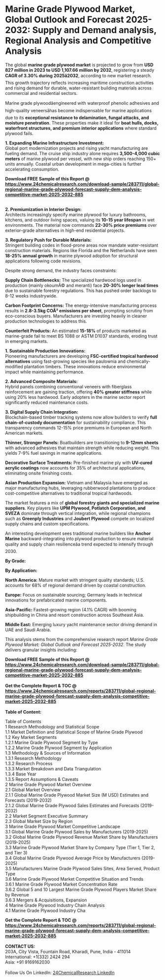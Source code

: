 <h1>Marine Grade Plywood Market, Global Outlook and Forecast 2025-2032: Supply and Demand analysis, Regional Analysis and Competitive Analysis</h1><p>The global <strong>marine grade plywood market</strong> is projected to grow from <strong>USD 827 million in 2023 to USD 1,107.66 million by 2032</strong>, registering a steady <strong>CAGR of 3.30% during 2025â2032</strong>, according to new market research. This growth trajectory reflects increasing maritime construction activities and rising demand for durable, water-resistant building materials across commercial and residential sectors.</p><p>Marine grade plywoodâengineered with waterproof phenolic adhesives and high-quality veneersâhas become indispensable for marine applications due to its <strong>exceptional resistance to delamination, fungal attacks, and moisture penetration</strong>. These properties make it ideal for <strong>boat hulls, docks, waterfront structures, and premium interior applications</strong> where standard plywood fails.</p><p><strong>1. Expanding Marine Infrastructure Investment:</strong><br>
Global port modernization projects and rising yacht manufacturing are fueling demand. The cruise ship industry alone requires <strong>3,500-4,000 cubic meters</strong> of marine plywood per vessel, with new ship orders reaching 150+ units annually. Coastal urban development in mega-cities is further accelerating consumption.</p><div><b>Download FREE Sample of this Report @ 
            <a href="https://www.24chemicalresearch.com/download-sample/283711/global-regional-marine-grade-plywood-forecast-supply-dem-analysis-competitive-market-2025-2032-885">
            https://www.24chemicalresearch.com/download-sample/283711/global-regional-marine-grade-plywood-forecast-supply-dem-analysis-competitive-market-2025-2032-885</a></b></div><br><p><strong>2. Premiumization in Interior Design:</strong><br>
Architects increasingly specify marine plywood for luxury bathrooms, kitchens, and outdoor living spaces, valuing its <strong>10-15 year lifespan</strong> in wet environments. The material now commands <strong>22-30% price premiums</strong> over exterior-grade alternatives in high-end residential projects.</p><p><strong>3. Regulatory Push for Durable Materials:</strong><br>
Stringent building codes in flood-prone areas now mandate water-resistant construction materials. Regions like Florida and the Netherlands have seen <strong>18-25% annual growth</strong> in marine plywood adoption for structural applications following code revisions.</p><p>Despite strong demand, the industry faces constraints:</p><p><strong>Supply Chain Bottlenecks:</strong> The specialized hardwood logs used in production (mainly okoumÃ© and meranti) face <strong>20-30% longer lead times</strong> due to sustainable forestry regulations. This has pushed order backlogs to 8-12 weeks industrywide.</p><p><strong>Carbon Footprint Concerns:</strong> The energy-intensive manufacturing process results in <strong>2.8-3.5kg COÂ² emissions per sheet</strong>, prompting scrutiny from eco-conscious buyers. Manufacturers are investing heavily in cleaner production technologies to address this.</p><p><strong>Counterfeit Products:</strong> An estimated <strong>15-18%</strong> of products marketed as marine-grade fail to meet BS 1088 or ASTM D1037 standards, eroding trust in emerging markets.</p><p><strong>1. Sustainable Production Innovations:</strong><br>
Pioneering manufacturers are developing <strong>FSC-certified tropical hardwood alternatives</strong> using fast-growing species like paulownia and chemically-modified plantation timbers. These innovations reduce environmental impact while maintaining performance.</p><p><strong>2. Advanced Composite Materials:</strong><br>
Hybrid panels combining conventional veneers with fiberglass reinforcement are gaining traction, offering <strong>40% greater stiffness</strong> while using 20% less hardwood. Early adopters in the marine sector report significantly reduced maintenance costs.</p><p><strong>3. Digital Supply Chain Integration:</strong><br>
Blockchain-based timber tracking systems now allow builders to verify <strong>full chain-of-custody documentation</strong> for sustainability compliance. This transparency commands 12-15% price premiums in European and North American markets.</p><p><strong>Thinner, Stronger Panels:</strong> Boatbuilders are transitioning to <strong>9-12mm sheets</strong> with advanced adhesives that maintain strength while reducing weight. This yields 7-9% fuel savings in marine applications.</p><p><strong>Decorative Surface Treatments:</strong> Pre-finished marine ply with <strong>UV-cured acrylic coatings</strong> now accounts for 35% of architectural applications, eliminating onsite finishing costs.</p><p><strong>Asian Production Expansion:</strong> Vietnam and Malaysia have emerged as major manufacturing hubs, leveraging rubberwood plantations to produce cost-competitive alternatives to traditional tropical hardwoods.</p><p>The market features a mix of <strong>global forestry giants and specialized marine suppliers</strong>. Key players like <strong>UPM Plywood, Potlatch Corporation, and SVEZA</strong> dominate through vertical integration, while regional champions such as <strong>Greenply Industries</strong> and <strong>Joubert Plywood</strong> compete on localized supply chains and custom specifications.</p><p>An interesting development sees traditional marine builders like <strong>Anchor Marine</strong> backward-integrating into plywood production to ensure material quality and supply chain resilienceâa trend expected to intensify through 2030.</p><p><strong>By Grade:</strong></p><p><strong>By Application:</strong></p><p><strong>North America:</strong> Mature market with stringent quality standards; U.S. accounts for 68% of regional demand driven by coastal construction.</p><p><strong>Europe:</strong> Focus on sustainable sourcing; Germany leads in technical innovations for prefabricated marine components.</p><p><strong>Asia-Pacific:</strong> Fastest-growing region (4.1% CAGR) with booming shipbuilding in China and resort construction across Southeast Asia.</p><p><strong>Middle East:</strong> Emerging luxury yacht maintenance sector driving demand in UAE and Saudi Arabia.</p><p>This analysis stems from the comprehensive research report <em>Marine Grade Plywood Market: Global Outlook and Forecast 2025-2032</em>. The study delivers granular insights including:</p><div><b>Download FREE Sample of this Report @ 
            <a href="https://www.24chemicalresearch.com/download-sample/283711/global-regional-marine-grade-plywood-forecast-supply-dem-analysis-competitive-market-2025-2032-885">
            https://www.24chemicalresearch.com/download-sample/283711/global-regional-marine-grade-plywood-forecast-supply-dem-analysis-competitive-market-2025-2032-885</a></b></div><br><div><b>Get the Complete Report & TOC @ 
            <a href="https://www.24chemicalresearch.com/reports/283711/global-regional-marine-grade-plywood-forecast-supply-dem-analysis-competitive-market-2025-2032-885">
            https://www.24chemicalresearch.com/reports/283711/global-regional-marine-grade-plywood-forecast-supply-dem-analysis-competitive-market-2025-2032-885</a></b></div><br>
            <b>Table of Content:</b><p>Table of Contents<br />
1 Research Methodology and Statistical Scope<br />
1.1 Market Definition and Statistical Scope of Marine Grade Plywood<br />
1.2 Key Market Segments<br />
1.2.1 Marine Grade Plywood Segment by Type<br />
1.2.2 Marine Grade Plywood Segment by Application<br />
1.3 Methodology & Sources of Information<br />
1.3.1 Research Methodology<br />
1.3.2 Research Process<br />
1.3.3 Market Breakdown and Data Triangulation<br />
1.3.4 Base Year<br />
1.3.5 Report Assumptions & Caveats<br />
2 Marine Grade Plywood Market Overview<br />
2.1 Global Market Overview<br />
2.1.1 Global Marine Grade Plywood Market Size (M USD) Estimates and Forecasts (2019-2032)<br />
2.1.2 Global Marine Grade Plywood Sales Estimates and Forecasts (2019-2032)<br />
2.2 Market Segment Executive Summary<br />
2.3 Global Market Size by Region<br />
3 Marine Grade Plywood Market Competitive Landscape<br />
3.1 Global Marine Grade Plywood Sales by Manufacturers (2019-2025)<br />
3.2 Global Marine Grade Plywood Revenue Market Share by Manufacturers (2019-2025)<br />
3.3 Marine Grade Plywood Market Share by Company Type (Tier 1, Tier 2, and Tier 3)<br />
3.4 Global Marine Grade Plywood Average Price by Manufacturers (2019-2025)<br />
3.5 Manufacturers Marine Grade Plywood Sales Sites, Area Served, Product Type<br />
3.6 Marine Grade Plywood Market Competitive Situation and Trends<br />
3.6.1 Marine Grade Plywood Market Concentration Rate<br />
3.6.2 Global 5 and 10 Largest Marine Grade Plywood Players Market Share by Revenue<br />
3.6.3 Mergers & Acquisitions, Expansion<br />
4 Marine Grade Plywood Industry Chain Analysis<br />
4.1 Marine Grade Plywood Industry Cha</p><div><b>Get the Complete Report & TOC @ 
            <a href="https://www.24chemicalresearch.com/reports/283711/global-regional-marine-grade-plywood-forecast-supply-dem-analysis-competitive-market-2025-2032-885">
            https://www.24chemicalresearch.com/reports/283711/global-regional-marine-grade-plywood-forecast-supply-dem-analysis-competitive-market-2025-2032-885</a></b></div><br><b>CONTACT US:</b><br>
            203A, City Vista, Fountain Road, Kharadi, Pune, India - 411014<br>
            International: +1(332) 2424 294<br>
            Asia: +91 9169162030 <br><br>
            Follow Us On LinkedIn: <a href="https://www.linkedin.com/company/24chemicalresearch/">24ChemicalResearch LinkedIn</a>